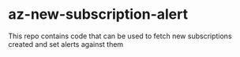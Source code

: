 # az-new-subscription-alert
This repo contains code that can be used to fetch new subscriptions created and set alerts against them

